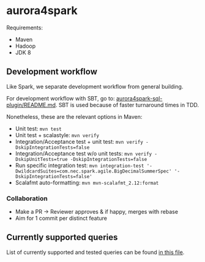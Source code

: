 # aurora4spark

Requirements:
- Maven
- Hadoop
- JDK 8

## Development workflow

Like Spark, we separate development workflow from general building.

For development workflow with SBT, go to: [aurora4spark-sql-plugin/README.md](aurora4spark-sql-plugin/README.md). SBT is used because of faster turnaround times in TDD.

Nonetheless, these are the relevant options in Maven:

- Unit test: `mvn test`
- Unit test + scalastyle: `mvn verify`
- Integration/Acceptance test + unit test: `mvn verify -DskipIntegrationTests=false`
- Integration/Acceptance test w/o unit tests: `mvn verify -DskipUnitTests=true -DskipIntegrationTests=false`
- Run specific integration test: `mvn integration-test '-DwildcardSuites=com.nec.spark.agile.BigDecimalSummerSpec' '-DskipIntegrationTests=false'`
- Scalafmt auto-formatting: `mvn mvn-scalafmt_2.12:format`


### Collaboration

- Make a PR -> Reviewer approves & if happy, merges with rebase
- Aim for 1 commit per distinct feature

## Currently supported queries
List of currently supported and tested queries can be found [in this file](FEATURES.md).